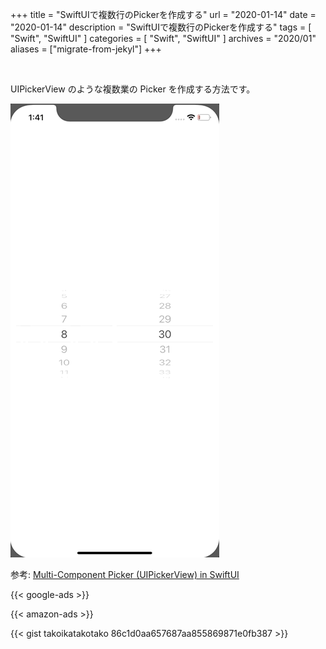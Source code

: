 +++
title =  "SwiftUIで複数行のPickerを作成する"
url = "2020-01-14"
date = "2020-01-14"
description = "SwiftUIで複数行のPickerを作成する"
tags = [
    "Swift", "SwiftUI"
]
categories = [
    "Swift", "SwiftUI"
]
archives = "2020/01"
aliases = ["migrate-from-jekyl"]
+++

<br>

UIPickerView のような複数業の Picker を作成する方法です。

![Multi-Component Picker Sample](1.gif)

参考: [Multi-Component Picker (UIPickerView) in SwiftUI](https://stackoverflow.com/questions/56567539/multi-component-picker-uipickerview-in-swiftui)

<!-- Google Ads -->
{{< google-ads >}}

<!-- Amazon Ads -->
{{< amazon-ads >}}

{{< gist takoikatakotako 86c1d0aa657687aa855869871e0fb387 >}}

